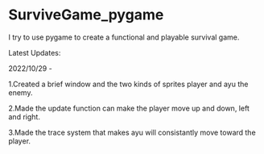 # SurviveGame_pygame
I try to use pygame to create a functional and playable survival game.

Latest Updates:

2022/10/29 - 

  1.Created a brief window and the two kinds of sprites player and ayu the enemy.
  
  2.Made the update function can make the player move up and down, left and right.
  
  3.Made the trace system that makes ayu will consistantly move toward the player.

